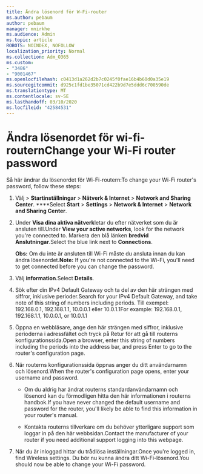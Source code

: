 ```yaml
---
title: Ändra lösenord för W-Fi-router
ms.author: pebaum
author: pebaum
manager: mnirkhe
ms.audience: Admin
ms.topic: article
ROBOTS: NOINDEX, NOFOLLOW
localization_priority: Normal
ms.collection: Adm_O365
ms.custom:
- "3486"
- "9001467"
ms.openlocfilehash: c0413d1a262d2b7c0245f0fae16b4b60d0a35e19
ms.sourcegitcommit: d925c1fd1be35071cd422b9d7e5ddd6c700590de
ms.translationtype: MT
ms.contentlocale: sv-SE
ms.lasthandoff: 03/10/2020
ms.locfileid: "42584531"
---
```

# <a name="change-your-wi-fi-router-password"></a><span data-ttu-id="812e5-102">Ändra lösenordet för wi-fi-routern</span><span class="sxs-lookup"><span data-stu-id="812e5-102">Change your Wi-Fi router password</span></span>

<span data-ttu-id="812e5-103">Så här ändrar du lösenordet för Wi-Fi-routern:</span><span class="sxs-lookup"><span data-stu-id="812e5-103">To change your Wi-Fi router's password, follow these steps:</span></span>

1. <span data-ttu-id="812e5-104">Välj > **Startinställningar** > **Nätverk & Internet** > **Network and Sharing Center**. \*\*\*\*</span><span class="sxs-lookup"><span data-stu-id="812e5-104">Select **Start** > **Settings** > **Network & Internet** > **Network and Sharing Center**.</span></span>

2. <span data-ttu-id="812e5-105">Under **Visa dina aktiva nätverk**letar du efter nätverket som du är ansluten till.</span><span class="sxs-lookup"><span data-stu-id="812e5-105">Under **View your active networks**, look for the network you're connected to.</span></span> <span data-ttu-id="812e5-106">Markera den blå länken **bredvid Anslutningar**.</span><span class="sxs-lookup"><span data-stu-id="812e5-106">Select the blue link next to **Connections**.</span></span><br>

   <span data-ttu-id="812e5-107">**Obs:** Om du inte är ansluten till Wi-Fi måste du ansluta innan du kan ändra lösenordet.</span><span class="sxs-lookup"><span data-stu-id="812e5-107">**Note:** If you're not connected to the Wi-Fi, you'll need to get connected before you can change the password.</span></span>

3. <span data-ttu-id="812e5-108">Välj **information**.</span><span class="sxs-lookup"><span data-stu-id="812e5-108">Select **Details**.</span></span>

4. <span data-ttu-id="812e5-109">Sök efter din IPv4 Default Gateway och ta del av den här strängen med siffror, inklusive perioder.</span><span class="sxs-lookup"><span data-stu-id="812e5-109">Search for your IPv4 Default Gateway, and take note of this string of numbers including periods.</span></span> <span data-ttu-id="812e5-110">Till exempel: 192.168.0.1, 192.168.1.1, 10.0.0.1 eller 10.0.1.1</span><span class="sxs-lookup"><span data-stu-id="812e5-110">For example: 192.168.0.1, 192.168.1.1, 10.0.0.1, or 10.0.1.1</span></span>

5. <span data-ttu-id="812e5-111">Öppna en webbläsare, ange den här strängen med siffror, inklusive perioderna i adressfältet och tryck på Retur för att gå till routerns konfigurationssida.</span><span class="sxs-lookup"><span data-stu-id="812e5-111">Open a browser, enter this string of numbers including the periods into the address bar, and press Enter to go to the router's configuration page.</span></span>

6. <span data-ttu-id="812e5-112">När routerns konfigurationssida öppnas anger du ditt användarnamn och lösenord.</span><span class="sxs-lookup"><span data-stu-id="812e5-112">When the router's configuration page opens, enter your username and password.</span></span><br>
   - <span data-ttu-id="812e5-113">Om du aldrig har ändrat routerns standardanvändarnamn och lösenord kan du förmodligen hitta den här informationen i routerns handbok.</span><span class="sxs-lookup"><span data-stu-id="812e5-113">If you have never changed the default username and password for the router, you'll likely be able to find this information in your router's manual.</span></span>

   - <span data-ttu-id="812e5-114">Kontakta routerns tillverkare om du behöver ytterligare support som loggar in på den här webbsidan.</span><span class="sxs-lookup"><span data-stu-id="812e5-114">Contact the manufacturer of your router if you need additional support logging into this webpage.</span></span>

7. <span data-ttu-id="812e5-115">När du är inloggad hittar du trådlösa inställningar.</span><span class="sxs-lookup"><span data-stu-id="812e5-115">Once you're logged in, find Wireless settings.</span></span> <span data-ttu-id="812e5-116">Du bör nu kunna ändra ditt Wi-Fi-lösenord.</span><span class="sxs-lookup"><span data-stu-id="812e5-116">You should now be able to change your Wi-Fi password.</span></span>
